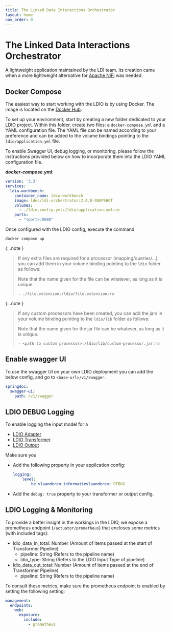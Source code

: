 ```yaml
---
title: The Linked Data Interactions Orchestrator
layout: home
nav_order: 0
---
```


# The Linked Data Interactions Orchestrator

A lightweight application maintained by the LDI team. Its creation came when a more lightweight alternative for [Apache NiFi] was needed.

## Docker Compose

The easiest way to start working with the LDIO is by using Docker. The image is located on the [Docker Hub](https://hub.docker.com/r/ldes/ldi-orchestrator/tags).

To set up your environment, start by creating a new folder dedicated to your LDIO project. Within this folder, create two files: a `docker-compose.yml` and a YAML configuration file.
The YAML file can be named according to your preference and can be added to the volume bindings pointing to the `ldio/application.yml` file.

To enable Swagger UI, debug logging, or monitoring, please follow the instructions provided below on how to incorporate them into the LDIO YAML configuration file.

***docker-compose.yml***:
````yaml
version: '3.3'
services:
  ldio-workbench:
    container_name: ldio-workbench
    image: ldes/ldi-orchestrator:2.4.0-SNAPSHOT
    volumes:
      - ./ldio.config.yml:/ldio/application.yml:ro
    ports:
      - "<port>:8080"
````

Once configured with the LDIO config, execute the command
````shell
docker compose up
````

{: .note }
> If any extra files are required for a processor (mapping/queries/...), you can add them in your volume binding  pointing to the ``ldio`` folder as follows:
>
> Note that the name given for the file can be whatever, as long as it is unique.
>
> ``- ./file.extension:/ldio/file.extension:ro``

{: .note }
> If any custom processors have been created, you can add the jars in your volume binding pointing to the ``ldio/lib`` folder as follows:
>
> Note that the name given for the jar file can be whatever, as long as it is unique.
>
> ``- <path to custom processor>:/ldio/lib/custom-processor.jar:ro``

## Enable swagger UI

To use the swagger UI on your own LDIO deployment you can add the below config,
and go to `<base-url>/v1/swagger`.

```yaml
springdoc:
  swagger-ui:
    path: /v1/swagger
```

## LDIO DEBUG Logging

To enable logging the input model for a 
* [LDIO Adapter](./ldio-adapters)
* [LDIO Transformer](./ldio-transformers)
* [LDIO Output](./ldio-outputs)

Make sure you 

* Add the following property in your application config:
    ````yaml
    logging:
        level:
            be.vlaanderen.informatievlaanderen: DEBUG
    ````
* Add the ```debug: true``` property to your transformer or output config.

## LDIO Logging & Monitoring

To provide a better insight in the workings in the LDIO, we expose a prometheus endpoint (`/actuator/prometheus`) that
encloses some metrics (with included tags):

* ldio_data_in_total: Number (Amount of items passed at the start of Transformer Pipeline)
  * pipeline: String (Refers to the pipeline name)
  * ldio_type: String (Refers to the LDIO Input Type of pipeline)
* ldio_data_out_total: Number (Amount of items passed at the end of Transformer Pipeline)
  * pipeline: String (Refers to the pipeline name)

To consult these metrics, make sure the prometheus endpoint is enabled by setting
the following setting:

````yaml
management:
  endpoints:
    web:
      exposure:
        include:
          - prometheus
````

[Apache NiFi]: https://nifi.apache.org/
